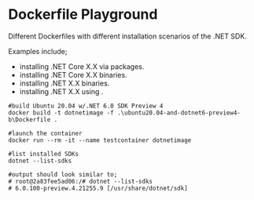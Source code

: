 # Dockerfile Playground

Different Dockerfiles with different installation scenarios of the .NET SDK.

Examples include;

- installing .NET Core X.X via packages.
- installing .NET Core X.X binaries.
- installing .NET X.X binaries.
- installing .NET X.X using .

```pwsh
#build Ubuntu 20.04 w/.NET 6.0 SDK Preview 4
docker build -t dotnetimage -f .\ubuntu20.04-and-dotnet6-preview4-b\Dockerfile .

#launch the container
docker run --rm -it --name testcontainer dotnetimage

#list installed SDKs
dotnet --list-sdks

#output should look similar to;
# root@2a83fee5ad06:/# dotnet --list-sdks
# 6.0.100-preview.4.21255.9 [/usr/share/dotnet/sdk]
```
